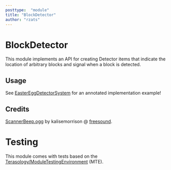```yaml
---
posttype:  "module"  
title: "BlockDetector"
author: "rzats"
---
```

BlockDetector
=============

This module implements an API for creating Detector items that indicate the location of arbitrary blocks and signal when a block is detected.

## Usage

See [EasterEggDetectorSystem](src/main/java/org/terasology/blockdetector/easter/EasterEggDetectorSystem.java) for an annotated implementation example!

## Credits

[ScannerBeep.ogg](assets/sounds/ScannerBeep.ogg) by kalisemorrison @ [freesound](https://www.freesound.org/people/kalisemorrison/sounds/202530/).


# Testing

This module comes with tests based on the [Terasology/ModuleTestingEnvironment](https://github.com/Terasology/ModuleTestingEnvironment) (MTE).
